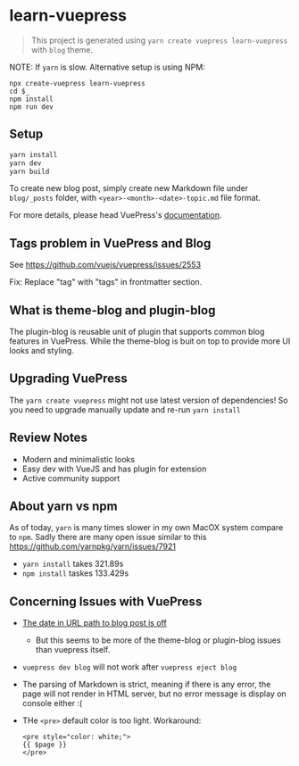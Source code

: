 # learn-vuepress

> This project is generated using `yarn create vuepress learn-vuepress` with `blog` theme.

NOTE: If `yarn` is slow. Alternative setup is using NPM:
```
npx create-vuepress learn-vuepress
cd $_
npm install
npm run dev
```

## Setup

```bash
yarn install
yarn dev
yarn build
```

To create new blog post, simply create new Markdown file under `blog/_posts` folder, with
`<year>-<month>-<date>-topic.md` file format.

For more details, please head VuePress's [documentation](https://vuepress.vuejs.org/guide).

## Tags problem in VuePress and Blog 

See https://github.com/vuejs/vuepress/issues/2553

Fix: Replace "tag" with "tags" in frontmatter section.

## What is theme-blog and plugin-blog

The plugin-blog is reusable unit of plugin that supports common blog features in VuePress. While
the theme-blog is buit on top to provide more UI looks and styling.

## Upgrading VuePress

The `yarn create vuepress` might not use latest version of dependencies!
So you need to upgrade manually update and re-run `yarn install`

## Review Notes

- Modern and minimalistic looks
- Easy dev with VueJS and has plugin for extension
- Active community support

## About yarn vs npm

As of today, `yarn` is many times slower in my own MacOX system compare to `npm`.
Sadly there are many open issue similar to this https://github.com/yarnpkg/yarn/issues/7921

* `yarn install` takes 321.89s
* `npm install` taskes 133.429s

## Concerning Issues with VuePress

* [The date in URL path to blog post is off](https://github.com/vuejs/vuepress/issues/2561)
	- But this seems to be more of the theme-blog or plugin-blog issues than vuepress itself.
* `vuepress dev blog` will not work after `vuepress eject blog`

* The parsing of Markdown is strict, meaning if there is any error, the page will not
render in HTML server, but no error message is display on console either :(

* THe `<pre>` default color is too light. Workaround:

	```
	<pre style="color: white;">
	{{ $page }}
	</pre>
	```
	